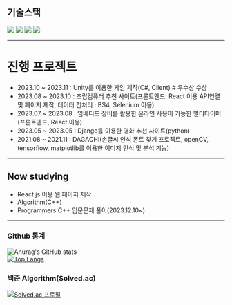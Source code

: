 ## 기술스택
<div>
  	<img src="https://img.shields.io/badge/Python-3776AB?style=flat&logo=Python&logoColor=white" />
	<img src="https://img.shields.io/badge/JavaScript-F7DF1E?style=flat&logo=JavaScript&logoColor=white" />
	<img src="https://img.shields.io/badge/HTML5-E34F26?style=flat&logo=HTML5&logoColor=white" />
	<img src="https://img.shields.io/badge/CSS3-1572B6?style=flat&logo=CSS3&logoColor=white" />
</div>

---

# 진행 프로젝트
- 2023.10 ~ 2023.11 : Unity를 이용한 게임 제작(C#, Client) # 우수상 수상
- 2023.08 ~ 2023.10 : 조립컴퓨터 추천 사이트(프론트엔드: React 이용 API연결 및 페이지 제작, 데이터 전처리 : BS4, Selenium 이용)
- 2023.07 ~ 2023.08 : 임베디드 장비를 활용한 온라인 사용이 가능한 멀티타이머(프론트엔드, React 이용)
- 2023.05 ~ 2023.05 : Django를 이용한 영화 추천 사이트(python)
- 2021.08 ~ 2021.11 : DAGACHI(손글씨 인식 폰트 찾기 프로젝트, openCV, tensorflow, matplotlib를 이용한 이미지 인식 및 분석 기능)

---

## Now studying
- React.js 이용 웹 페이지 제작
- Algorithm(C++)
- Programmers C++ 입문문제 풀이(2023.12.10~)
---

### Github 통계
![Anurag's GitHub stats](https://github-readme-stats.vercel.app/api?username=Jeongp4939&show_icons=true&theme=radical)</br>
[![Top Langs](https://github-readme-stats.vercel.app/api/top-langs/?username=Jeongp4939&layout=compact)](https://github.com/anuraghazra/github-readme-stats)

### 백준 Algorithm(Solved.ac)
[![Solved.ac 프로필](http://mazassumnida.wtf/api/v2/generate_badge?boj=jeongp12)](https://solved.ac/jeongp12)<br/>
